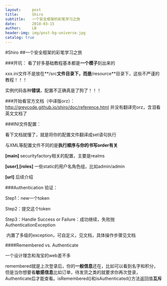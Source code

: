 ```yaml
---
layout:     post
title:      Shiro
subtitle:   一个安全框架的彩笔学习之旅
date:       2018-03-15
author:     LB
header-img: img/post-bg-universe.jpg
catalog: true
---
```


#Shiro
##一个安全框架的彩笔学习之旅


###开坑：
看了好多基础教程基本都是**一个模子**刻出来的

xxx.ini文件不是放在**/src**文件目录下，而是**/resource**目录下，这些不严谨的教程！！！

实例代码各种**错误**，配置不正确真是了狗了！！！

###开始看官方文档（中译版orz）：
http://greycode.github.io/shiro/doc/reference.html
并没有翻译完orz，含泪看英文文档了

###INI文件配置：

看下文档就懂了，就是将你的配置文件翻译成set语句执行

与XML等配置文件不同的是**执行顺序与你的书写order有关**

**[main]** securityfactory相关的配置，主要是realms

**[user]**,**[roles]** 一些static的用户名角色组，比如admin/admin

**[url]** 后续介绍

###Authentication 验证：

Step1：new一个token

Step2：提交这个token

Step3：Handle Success or Failure：成功继续，失败抛AuthenticationException

​		内置了多级的exception，可自定义，见文档，具体操作步骤见文档

####Remembered vs. Authenticate

一个设计理念和淘宝的web差不多

remembered就是上次登录后，你的**一般信息**还在，比如可以看到名字和积分，但是当你想要看**敏感信息**比如订单，待发货之类的就要求你再次登录，Authenticate后才能查看。isRemembered()和isAuthenticated()方法返回值**互斥**